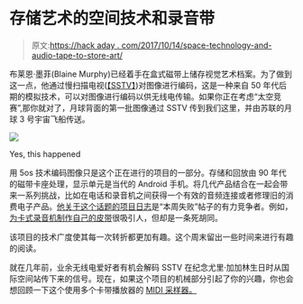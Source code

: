 # 存储艺术的空间技术和录音带

> 原文:[https://hack aday . com/2017/10/14/space-technology-and-audio-tape-to-store-art/](https://hackaday.com/2017/10/14/space-technology-and-audio-tape-to-store-art/)

布莱恩·墨菲(Blaine Murphy)已经着手在盒式磁带上储存视觉艺术档案。为了做到这一点，他通过慢扫描电视([【SSTV】](https://en.wikipedia.org/wiki/Slow-scan_television))对图像进行编码，这是一种来自 50 年代后期的模拟技术，可以对图像进行编码以供无线电传输。如果你正在考虑“太空竞赛”,那你就对了，月球背面的第一批图像通过 SSTV 传到我们这里，并由苏联的月球 3 号宇宙飞船传送。

![](../Images/b3337bb0050c3a67cafe5614f1b981bb.png)

Yes, this happened

用 5os 技术编码图像只是这个正在进行的项目的一部分。存储和回放由 90 年代的磁带卡座处理，显示单元是当代的 Android 手机。将几代产品结合在一起会带来一系列挑战，比如在电话和录音机之间获得一个有效的音频连接或者修理旧的消费电子产品。[他关于这个话题的项目日志](https://hackaday.io/project/26877-tape-artchive/log/68348-belts-off)是“本周失败”帖子的有力竞争者。例如，[为卡式录音机制作自己的皮带](https://hackaday.io/project/26877-tape-artchive/log/68407-test-unrest)很吸引人，但却是一条死胡同。

该项目的技术广度使其每一次转折都更加有趣。这个周末留出一些时间来进行有趣的阅读。

就在几年前，业余无线电爱好者有机会解码 SSTV 在纪念尤里·加加林生日时从国际空间站传下来的信号。现在，如果这个项目的机械部分引起了你的兴趣，你也会想回顾一下这个使用多个卡带播放器的 [MIDI 采样器。](https://hackaday.com/2015/08/27/midi-sampling-off-magnetic-tapes/)